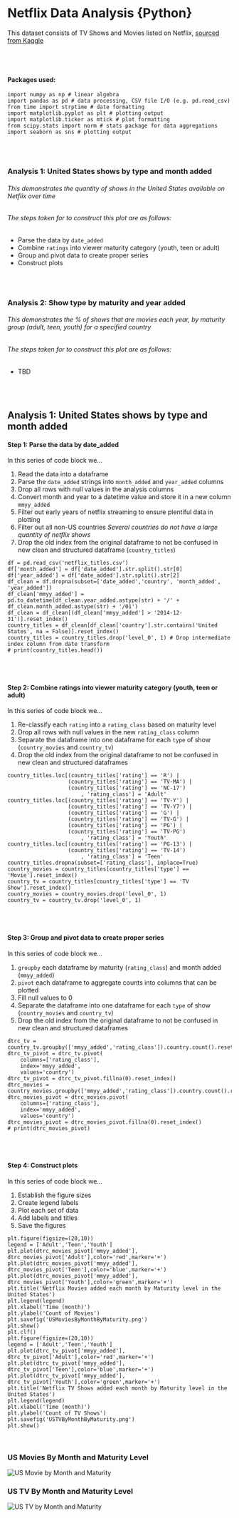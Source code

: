 # Netflix Data Analysis {Python}  
This dataset consists of TV Shows and Movies listed on Netflix, [sourced from Kaggle](https://www.kaggle.com/shivamb/netflix-shows)  
<br/>  
<br/>  

#### Packages used:  
```  
import numpy as np # linear algebra  
import pandas as pd # data processing, CSV file I/O (e.g. pd.read_csv)
from time import strptime # date formatting
import matplotlib.pyplot as plt # plotting output
import matplotlib.ticker as mtick # plot formatting
from scipy.stats import norm # stats package for data aggregations
import seaborn as sns # plotting output
```
<br/>  
<br/>  

### Analysis 1: United States shows by type and month added  

###### This demonstrates the quantity of shows in the United States available on Netflix over time  

###### The steps taken for to construct this plot are as follows:  
* Parse the data by `date_added`  
* Combine `ratings` into viewer maturity category (youth, teen or adult)  
* Group and pivot data to create proper series  
* Construct plots  
<br/>  
<br/>  

### Analysis 2: Show type by maturity and year added   

###### This demonstrates the % of shows that are movies each year, by maturity group (adult, teen, youth) for a specified country  

###### The steps taken for to construct this plot are as follows:  
* TBD  
<br/>  
<br/>  

## Analysis 1: United States shows by type and month added  

#### Step 1: Parse the data by date_added  
In this series of code block we...  
1. Read the data into a dataframe  
2. Parse the `date_added` strings into `month_added` and `year_added` columns  
3. Drop all rows with null values in the analysis columns  
4. Convert month and year to a datetime value and store it in a new column `mmyy_added`  
5. Filter out early years of netflix streaming to ensure plentiful data in plotting  
6. Filter out all non-US countries *Several countries do not have a large quantity of netflix shows*  
7. Drop the old index from the original dataframe to not be confused in new clean and structured dataframe (`country_titles`)  
```
df = pd.read_csv('netflix_titles.csv')
df['month_added'] = df['date_added'].str.split().str[0]
df['year_added'] = df['date_added'].str.split().str[2]
df_clean = df.dropna(subset=['date_added','country', 'month_added', 'year_added'])
df_clean['mmyy_added'] = pd.to_datetime(df_clean.year_added.astype(str) + '/' + df_clean.month_added.astype(str) + '/01')
df_clean = df_clean[(df_clean['mmyy_added'] > '2014-12-31')].reset_index()
country_titles = df_clean[df_clean['country'].str.contains('United States', na = False)].reset_index()
country_titles = country_titles.drop('level_0', 1) # Drop intermediate index column from date transform
# print(country_titles.head())
```
<br/>  
<br/>  

#### Step 2: Combine ratings into viewer maturity category (youth, teen or adult)  

In this series of code block we...  
1. Re-classify each `rating` into a `rating_class` based on maturity level  
2. Drop all rows with null values in the new `rating_class` column  
3. Separate the dataframe into one dataframe for each `type` of show (`country_movies` and `country_tv`)  
4. Drop the old index from the original dataframe to not be confused in new clean and structured dataframes  
```
country_titles.loc[(country_titles['rating'] == 'R') | 
                   (country_titles['rating'] == 'TV-MA') |
                   (country_titles['rating'] == 'NC-17')
                       , 'rating_class'] = 'Adult'
country_titles.loc[(country_titles['rating'] == 'TV-Y') | 
                   (country_titles['rating'] == 'TV-Y7') | 
                   (country_titles['rating'] == 'G') | 
                   (country_titles['rating'] == 'TV-G') |
                   (country_titles['rating'] == 'PG') | 
                   (country_titles['rating'] == 'TV-PG')
                       , 'rating_class'] = 'Youth'
country_titles.loc[(country_titles['rating'] == 'PG-13') | 
                   (country_titles['rating'] == 'TV-14')
                       , 'rating_class'] = 'Teen'
country_titles.dropna(subset=['rating_class'], inplace=True) 
country_movies = country_titles[country_titles['type'] == 'Movie'].reset_index()
country_tv = country_titles[country_titles['type'] == 'TV Show'].reset_index()
country_movies = country_movies.drop('level_0', 1)
country_tv = country_tv.drop('level_0', 1)
```
<br/>  
<br/>  

#### Step 3: Group and pivot data to create proper series  

In this series of code block we...  
1. `groupby` each dataframe by maturity (`rating_class`) and month added (`mmyy_added`)  
2. `pivot` each dataframe to aggregate counts into columns that can be plotted  
3. Fill null values to 0  
4. Separate the dataframe into one dataframe for each `type` of show (`country_movies` and `country_tv`)  
5. Drop the old index from the original dataframe to not be confused in new clean and structured dataframes  
```  
dtrc_tv = country_tv.groupby(['mmyy_added','rating_class']).country.count().reset_index()
dtrc_tv_pivot = dtrc_tv.pivot(
    columns=['rating_class'],
    index='mmyy_added',
    values='country')
dtrc_tv_pivot = dtrc_tv_pivot.fillna(0).reset_index()
dtrc_movies = country_movies.groupby(['mmyy_added','rating_class']).country.count().reset_index()
dtrc_movies_pivot = dtrc_movies.pivot(
    columns=['rating_class'],
    index='mmyy_added',
    values='country')
dtrc_movies_pivot = dtrc_movies_pivot.fillna(0).reset_index()
# print(dtrc_movies_pivot)
```
<br/>  
<br/>  

#### Step 4: Construct plots  

In this series of code block we...  
1. Establish the figure sizes  
2. Create legend labels  
3. Plot each set of data  
4. Add labels and titles  
5. Save the figures  
```
plt.figure(figsize=(20,10))
legend = ['Adult','Teen','Youth']
plt.plot(dtrc_movies_pivot['mmyy_added'], dtrc_movies_pivot['Adult'],color='red',marker='+')
plt.plot(dtrc_movies_pivot['mmyy_added'], dtrc_movies_pivot['Teen'],color='blue',marker='+')
plt.plot(dtrc_movies_pivot['mmyy_added'], dtrc_movies_pivot['Youth'],color='green',marker='+')
plt.title('Netflix Movies added each month by Maturity level in the United States')
plt.legend(legend)
plt.xlabel('Time (month)')
plt.ylabel('Count of Movies')
plt.savefig('USMoviesByMonthByMaturity.png')
plt.show()
plt.clf()
plt.figure(figsize=(20,10))
legend = ['Adult','Teen','Youth']
plt.plot(dtrc_tv_pivot['mmyy_added'], dtrc_tv_pivot['Adult'],color='red',marker='+')
plt.plot(dtrc_tv_pivot['mmyy_added'], dtrc_tv_pivot['Teen'],color='blue',marker='+')
plt.plot(dtrc_tv_pivot['mmyy_added'],  dtrc_tv_pivot['Youth'],color='green',marker='+')
plt.title('Netflix TV Shows added each month by Maturity level in the United States')
plt.legend(legend)
plt.xlabel('Time (month)')
plt.ylabel('Count of TV Shows')
plt.savefig('USTVByMonthByMaturity.png')
plt.show()
```
<br/>  

### US Movies By Month and Maturity Level  

![US Movie by Month and Maturity](/images/USMoviesByMonthByMaturity.png)  

### US TV By Month and Maturity Level  

![US TV by Month and Maturity](/images/USTVByMonthByMaturity.png)
